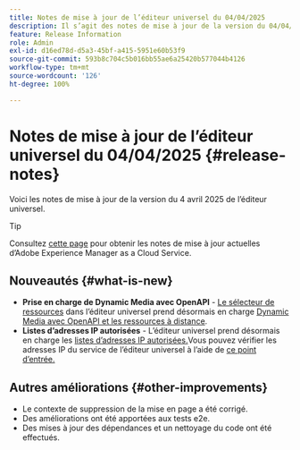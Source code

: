 ```yaml
---
title: Notes de mise à jour de l’éditeur universel du 04/04/2025
description: Il s’agit des notes de mise à jour de la version du 04/04/2025 de l’éditeur universel.
feature: Release Information
role: Admin
exl-id: d16ed78d-d5a3-45bf-a415-5951e60b53f9
source-git-commit: 593b8c704c5b016bb55ae6a25420b577044b4126
workflow-type: tm+mt
source-wordcount: '126'
ht-degree: 100%

---
```



# Notes de mise à jour de l’éditeur universel du 04/04/2025 {#release-notes}

Voici les notes de mise à jour de la version du 4 avril 2025 de l’éditeur universel.

>[!TIP]
>
>Consultez [cette page](/help/release-notes/release-notes-cloud/release-notes-current.md) pour obtenir les notes de mise à jour actuelles d’Adobe Experience Manager as a Cloud Service.

## Nouveautés {#what-is-new}

* **Prise en charge de Dynamic Media avec OpenAPI** - [Le sélecteur de ressources](/help/assets/overview-asset-selector.md#repository-switcher) dans l’éditeur universel prend désormais en charge [Dynamic Media avec OpenAPI et les ressources à distance](/help/assets/integrate-remote-approved-assets-with-sites.md).
* **Listes d’adresses IP autorisées** - L’éditeur universel prend désormais en charge les [listes d’adresses IP autorisées.](/help/implementing/cloud-manager/ip-allow-lists/introduction.md#universal-editor)Vous pouvez vérifier les adresses IP du service de l’éditeur universel à l’aide de [ce point d’entrée.](http://universal-editor-service.adobe.io/ip-ranges)

## Autres améliorations {#other-improvements}

* Le contexte de suppression de la mise en page a été corrigé.
* Des améliorations ont été apportées aux tests e2e.
* Des mises à jour des dépendances et un nettoyage du code ont été effectués.

